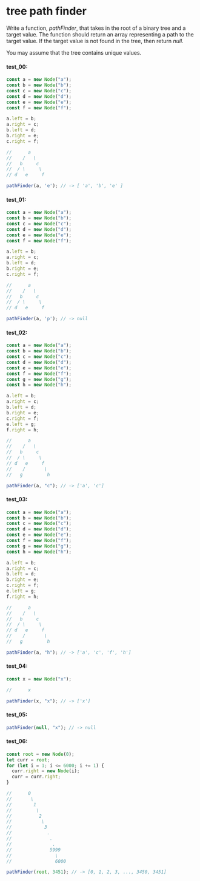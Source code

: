 # tree path finder

Write a function, _pathFinder_, that takes in the root of a binary tree and a target value.
The function should return an array representing a path to the target value. If the target value
is not found in the tree, then return _null_.

You may assume that the tree contains unique values.

#### test_00:

```js
const a = new Node("a");
const b = new Node("b");
const c = new Node("c");
const d = new Node("d");
const e = new Node("e");
const f = new Node("f");

a.left = b;
a.right = c;
b.left = d;
b.right = e;
c.right = f;

//      a
//    /   \
//   b     c
//  / \     \
// d   e     f

pathFinder(a, 'e'); // -> [ 'a', 'b', 'e' ]
```

#### test_01:

```js
const a = new Node("a");
const b = new Node("b");
const c = new Node("c");
const d = new Node("d");
const e = new Node("e");
const f = new Node("f");

a.left = b;
a.right = c;
b.left = d;
b.right = e;
c.right = f;

//      a
//    /   \
//   b     c
//  / \     \
// d   e     f

pathFinder(a, 'p'); // -> null
```

#### test_02:

```js
const a = new Node("a");
const b = new Node("b");
const c = new Node("c");
const d = new Node("d");
const e = new Node("e");
const f = new Node("f");
const g = new Node("g");
const h = new Node("h");

a.left = b;
a.right = c;
b.left = d;
b.right = e;
c.right = f;
e.left = g;
f.right = h;

//      a
//    /   \
//   b     c
//  / \     \
// d   e     f
//    /       \
//   g         h

pathFinder(a, "c"); // -> ['a', 'c']
```

#### test_03:

```js
const a = new Node("a");
const b = new Node("b");
const c = new Node("c");
const d = new Node("d");
const e = new Node("e");
const f = new Node("f");
const g = new Node("g");
const h = new Node("h");

a.left = b;
a.right = c;
b.left = d;
b.right = e;
c.right = f;
e.left = g;
f.right = h;

//      a
//    /   \
//   b     c
//  / \     \
// d   e     f
//    /       \
//   g         h

pathFinder(a, "h"); // -> ['a', 'c', 'f', 'h']
```

#### test_04:

```js
const x = new Node("x");

//      x

pathFinder(x, "x"); // -> ['x']
```

#### test_05:

```js
pathFinder(null, "x"); // -> null
```

#### test_06:

```js
const root = new Node(0);
let curr = root;
for (let i = 1; i <= 6000; i += 1) {
  curr.right = new Node(i);
  curr = curr.right;
}

//      0
//       \
//        1
//         \
//          2
//           \
//            3
//             .
//              .
//               .
//              5999
//                \
//                6000

pathFinder(root, 3451); // -> [0, 1, 2, 3, ..., 3450, 3451]
```